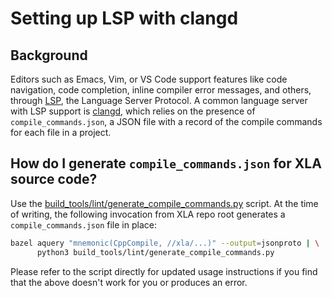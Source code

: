 # Setting up LSP with clangd
## Background
Editors such as Emacs, Vim, or VS Code support features like code navigation, code completion, inline compiler error messages, and others, through [LSP](https://en.wikipedia.org/wiki/Language_Server_Protocol), the Language Server Protocol. A common language server with LSP support is [clangd](https://clangd.llvm.org), which relies on the presence of `compile_commands.json`, a JSON file with a record of the compile commands for each file in a project.
## How do I generate `compile_commands.json` for XLA source code?
Use the [build_tools/lint/generate_compile_commands.py](https://github.com/openxla/xla/blob/main/build_tools/lint/generate_compile_commands.py) script. At the time of writing, the following invocation from XLA repo root generates a `compile_commands.json` file in place:
```bash
bazel aquery "mnemonic(CppCompile, //xla/...)" --output=jsonproto | \
      python3 build_tools/lint/generate_compile_commands.py
```
Please refer to the script directly for updated usage instructions if you find that the above doesn't work for you or produces an error.
